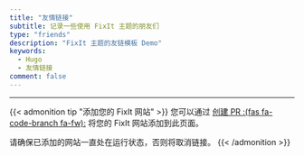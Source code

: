 ```yaml
---
title: "友情链接"
subtitle: 记录一些使用 FixIt 主题的朋友们
type: "friends"
description: "FixIt 主题的友链模板 Demo"
keywords: 
  - Hugo
  - 友情链接
comment: false
---
```


---

{{< admonition tip "添加您的 FixIt 网站" >}}
您可以通过 [创建 PR :(fas fa-code-branch fa-fw):](https://github.com/Lruihao/FixIt/pulls) 将您的 FixIt 网站添加到此页面。

请确保已添加的网站一直处在运行状态，否则将取消链接。
{{< /admonition >}}
